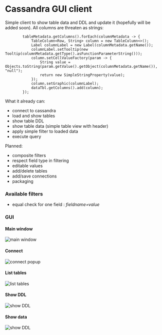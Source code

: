 # Cassandra GUI client

Simple client to show table data and DDL and update it (hopefully will be added soon). All columns are threaten as 
strings:
```
        tableMetadata.getColumns().forEach(columnMetadata -> {
            TableColumn<Row, String> column = new TableColumn<>();
            Label columnLabel = new Label(columnMetadata.getName());
            columnLabel.setTooltip(new Tooltip(columnMetadata.getType().asFunctionParameterString()));
            column.setCellValueFactory(param -> {
                String value = Objects.toString(param.getValue().getObject(columnMetadata.getName()), "null");
                return new SimpleStringProperty(value);
            });
            column.setGraphic(columnLabel);
            dataTbl.getColumns().add(column);
        });
```

What it already can:
* connect to cassandra
* load and show tables
* show table DDL
* show table data (simple table view with header)
* apply simple filter to loaded data
* execute query

Planned:
* composite filters
* respect field type in filtering
* editable values
* add/delete tables
* add/save connections
* packaging

### Available filters

* equal check for one field : _fieldname=value_

### GUI

#### Main window
![main window](https://raw.githubusercontent.com/Kindrat/cassandra-client/master/doc/window.png)

#### Connect
![connect popup](https://raw.githubusercontent.com/Kindrat/cassandra-client/master/doc/connect_popup.png)

#### List tables
![list tables](https://raw.githubusercontent.com/Kindrat/cassandra-client/master/doc/list_tables.png)

#### Show DDL
![show DDL](https://raw.githubusercontent.com/Kindrat/cassandra-client/master/doc/show_ddl.png)

#### Show data
![show DDL](https://raw.githubusercontent.com/Kindrat/cassandra-client/master/doc/show_data.png)
